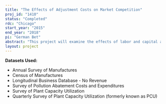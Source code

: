```yaml
---
title: "The Effects of Adjustment Costs on Market Competition"
proj_id: "1410"
status: "Completed"
rdc: "Chicago"
start_year: "2015"
end_year: "2018"
pi: "German Bet"
abstract: "This project will examine the effects of labor and capital adjustment costs on market competition and market structure. This question is of particular interest since capacity addition and withdrawal decisions are important strategic decisions that can have a significant impact on price and profitability in the short run. Moreover, given that investment is long-lived, it is a critical determinant of how the competitive environment evolves in the long-run. Although the empirical literature in industrial organization has widely explored the connection between market structure and the competitiveness of market outcomes, the literature connecting labor and capital adjustment costs and market competition is scarce. This project will attempt to fill this gap in the literature by conducting a detailed microeconomic analysis using plant-level data. The relationship between four main topics and adjustment costs will be studied: entry and exit, investment, market power, and technology adoption."
layout: project
---
```


**Datasets Used:**

  - Annual Survey of Manufactures 
  - Census of Manufactures 
  - Longitudinal Business Database - No Revenue 
  - Survey of Pollution Abatement Costs and Expenditures 
  - Survey of Plant Capacity Utilization 
  - Quarterly Survey of Plant Capacity Utilization (formerly known as PCU) 

